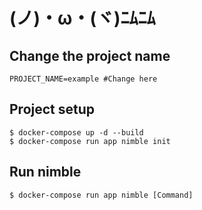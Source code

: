 # (ノ)・ω・(ヾ)ﾆﾑﾆﾑ

## Change the project name

```:.env
PROJECT_NAME=example #Change here
```

## Project setup
```
$ docker-compose up -d --build
$ docker-compose run app nimble init
```

## Run nimble
```
$ docker-compose run app nimble [Command]
```